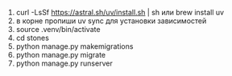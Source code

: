 1. curl -LsSf https://astral.sh/uv/install.sh | sh или brew install uv
2. в корне пропиши uv sync для установки зависимостей
3. source .venv/bin/activate
4. cd stones
5. python manage.py makemigrations
6. python manage.py migrate
7. python manage.py runserver